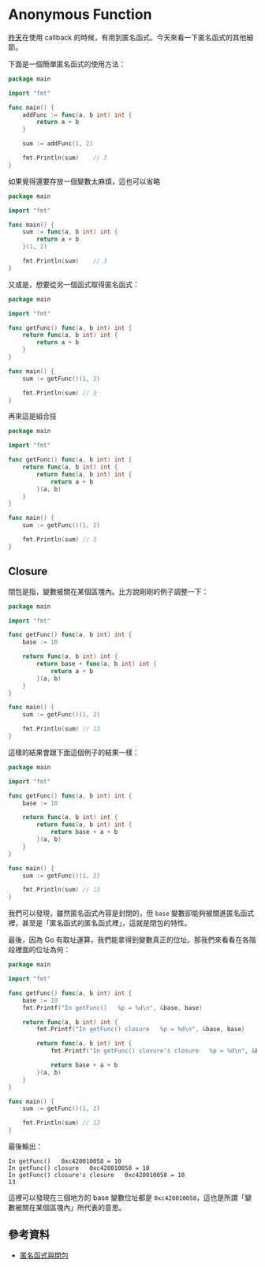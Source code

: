 # Anonymous Function

[昨天][Day 11]在使用 callback 的時候，有用到匿名函式。今天來看一下匿名函式的其他細節。

下面是一個簡單匿名函式的使用方法：

```go
package main

import "fmt"

func main() {
	addFunc := func(a, b int) int {
		return a + b
	}

	sum := addFunc(1, 2)

	fmt.Println(sum)    // 3
}
```

如果覺得還要存放一個變數太麻煩，這也可以省略

```go
package main

import "fmt"

func main() {
	sum := func(a, b int) int {
		return a + b
	}(1, 2)

	fmt.Println(sum)    // 3
}
```

又或是，想要從另一個函式取得匿名函式：

```go
package main

import "fmt"

func getFunc() func(a, b int) int {
	return func(a, b int) int {
		return a + b
	}
}

func main() {
	sum := getFunc()(1, 2)

	fmt.Println(sum) // 3
}
```

再來這是組合技

```go
package main

import "fmt"

func getFunc() func(a, b int) int {
	return func(a, b int) int {
		return func(a, b int) int {
			return a + b
		}(a, b)
	}
}

func main() {
	sum := getFunc()(1, 2)

	fmt.Println(sum) // 3
}
```

## Closure

閉包是指，變數被關在某個區塊內。比方說剛剛的例子調整一下：

```go
package main

import "fmt"

func getFunc() func(a, b int) int {
	base := 10

	return func(a, b int) int {
		return base + func(a, b int) int {
			return a + b
		}(a, b)
	}
}

func main() {
	sum := getFunc()(1, 2)

	fmt.Println(sum) // 13
}
```

這樣的結果會跟下面這個例子的結果一樣：

```go
package main

import "fmt"

func getFunc() func(a, b int) int {
	base := 10

	return func(a, b int) int {
		return func(a, b int) int {
			return base + a + b
		}(a, b)
	}
}

func main() {
	sum := getFunc()(1, 2)

	fmt.Println(sum) // 13
}
```

我們可以發現，雖然匿名函式內容是封閉的，但 `base` 變數卻能夠被關進匿名函式裡，甚至是「匿名函式的匿名函式裡」，這就是閉包的特性。

最後，因為 Go 有取址運算，我們能拿得到變數真正的位址。那我們來看看在各階段裡面的位址為何：

```go
package main

import "fmt"

func getFunc() func(a, b int) int {
	base := 10
	fmt.Printf("In getFunc()   %p = %d\n", &base, base)

	return func(a, b int) int {
		fmt.Printf("In getFunc() closure   %p = %d\n", &base, base)

		return func(a, b int) int {
			fmt.Printf("In getFunc() closure's closure   %p = %d\n", &base, base)

			return base + a + b
		}(a, b)
	}
}

func main() {
	sum := getFunc()(1, 2)

	fmt.Println(sum) // 13
}
```

最後輸出：

```
In getFunc()   0xc420010058 = 10
In getFunc() closure   0xc420010058 = 10
In getFunc() closure's closure   0xc420010058 = 10
13
```

這裡可以發現在三個地方的 base 變數位址都是 `0xc420010058`，這也是所謂「變數被關在某個區塊內」所代表的意思。

## 參考資料

* [匿名函式與閉包](https://openhome.cc/Gossip/Go/Closure.html)

[Day 11]: day11.md

